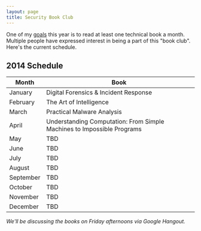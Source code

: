 ```yaml
---
layout: page
title: Security Book Club
---
```


One of my [goals](http://sroberts.github.io/2015/01/06/2015-professional-goals/) this year is to read at least one technical book a month. Multiple people have expressed interest in being a part of this "book club". Here's the current schedule.

## 2014 Schedule

| Month | Book |
| ----- | ---- |
| January | Digital Forensics & Incident Response |
| February | The Art of Intelligence |
| March | Practical Malware Analysis |
| April | Understanding Computation: From Simple Machines to Impossible Programs |
| May | TBD |
| June | TBD |
| July | TBD |
| August | TBD |
| September | TBD |
| October | TBD |
| November | TBD |
| December | TBD |

_We'll be discussing the books on Friday afternoons via Google Hangout._
